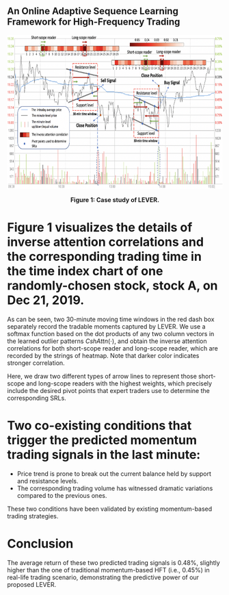 ## An Online Adaptive Sequence Learning Framework for High-Frequency Trading

<p align="center">
<img src=".\image\example.png" height = "360" alt="" align=center />
<br><br>
<b>Figure 1: Case study of LEVER.</b>
</p>

# Figure 1 visualizes the details of inverse attention correlations and the corresponding trading time in the time index chart of one randomly-chosen stock, stock A, on Dec 21, 2019.

As can be seen, two 30-minute moving time windows in the red dash box separately record the tradable moments captured by LEVER.
We use a softmax function based on the dot products of any two column vectors in the learned outlier patterns $CshAttn(\cdot)$, and obtain the inverse attention correlations for both short-scope reader and long-scope reader, which are recorded by the strings of heatmap. 
Note that darker color indicates stronger correlation. 

Here, we draw two different types of arrow lines to represent those short-scope and long-scope readers with the highest weights, which precisely include the desired pivot points that expert traders use to determine the corresponding SRLs.

# Two co-existing conditions that trigger the predicted momentum trading signals in the last minute: 

- Price trend is prone to break out the current balance held by support and resistance levels. 
- The corresponding trading volume has witnessed dramatic variations compared to the previous ones. 

These two conditions have been validated by existing momentum-based trading strategies. 

# Conclusion

The average return of these two predicted trading signals is 0.48\%, slightly higher than the one of traditional momentum-based HFT (i.e., 0.45\%) in real-life trading scenario, demonstrating the predictive power of our proposed LEVER.
